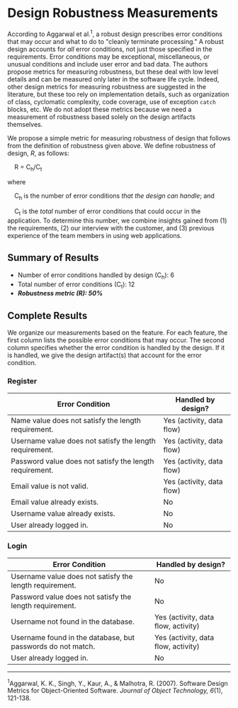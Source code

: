 # Design Robustness Measurements

According to Aggarwal et al.<sup>1</sup>, a robust design prescribes error conditions that may occur and what to do to "cleanly terminate processing." A robust design accounts for *all* error conditions, not just those specified in the requirements. Error conditions may be exceptional, miscellaneous, or unusual conditions and include user error and bad data. The authors propose metrics for measuring robustness, but these deal with low level details and can be measured only later in the software life cycle. Indeed, other design metrics for measuring robustness are suggested in the literature, but these too rely on implementation details, such as organization of class, cyclomatic complexity, code coverage, use of exception `catch` blocks, etc. We do not adopt these metrics because we need a measurement of robustness based solely on the design artifacts themselves.

We propose a simple metric for measuring robustness of design that follows from the definition of robustness given above. We define robustness of design, *R*, as follows:

&nbsp;&nbsp;&nbsp;&nbsp;R = C<sub>h</sub>/C<sub>t</sub>

where 

&nbsp;&nbsp;&nbsp;&nbsp;C<sub>h</sub> is the number of error conditions *that the design can handle*; and

&nbsp;&nbsp;&nbsp;&nbsp;C<sub>t</sub> is the *total* number of error conditions that could occur in the application. To determine this number, we combine insights gained from (1) the requirements, (2) our interview with the customer, and (3) previous experience of the team members in using web applications.

## Summary of Results

* Number of error conditions handled by design (C<sub>h</sub>): 6
* Total number of error conditions (C<sub>t</sub>): 12
* ***Robustness metric (R): 50%***

## Complete Results

We organize our measurements based on the feature. For each feature, the first column lists the possible error conditions that may occur. The second column specifies whether the error condition is handled by the design. If it is handled, we give the design artifact(s) that account for the error condition.

### Register

Error Condition | Handled by design?
--- | ---
Name value does not satisfy the length requirement. | Yes (activity, data flow)
Username value does not satisfy the length requirement. | Yes (activity, data flow)
Password value does not satisfy the length requirement. | Yes (activity, data flow)
Email value is not valid. | Yes (activity, data flow)
Email value already exists. | No
Username value already exists.  | No
User already logged in. | No

### Login   
Error Condition | Handled by design?
--- | ---
Username value does not satisfy the length requirement. | No
Password value does not satisfy the length requirement. | No
Username not found in the database. | Yes (activity, data flow, activity)
Username found in the database, but passwords do not match. | Yes (activity, data flow, activity)
User already logged in. | No


---
<sup>1</sup>Aggarwal, K. K., Singh, Y., Kaur, A., & Malhotra, R. (2007). Software Design Metrics for Object-Oriented Software. *Journal of Object Technology, 6*(1), 121-138.
